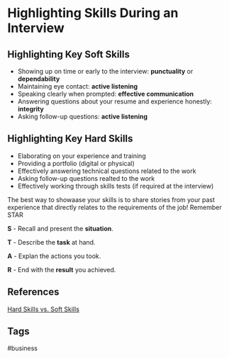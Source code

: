 # Highlighting Skills During an Interview

## Highlighting Key Soft Skills
* Showing up on time or early to the interview: **punctuality** or **dependability**
* Maintaining eye contact: **active listening**
* Speaking clearly when prompted: **effective communication**
* Answering questions about your resume and experience honestly: **integrity**
* Asking follow-up questions: **active listening**

## Highlighting Key Hard Skills
* Elaborating on your experience and training
* Providing a portfolio (digital or physical)
* Effectively answering technical questions related to the work
* Asking follow-up questions realted to the work
* Effectively working through skills tests (if required at the interview)

The best way to showaase your skills is to share stories from your past experience that directly relates to the requirements of the job! Remember STAR  

**S** - Recall and present the **situation**.  

**T** - Describe the **task** at hand.  

**A** - Explan the actions you took.  

**R** - End with the **result** you achieved.  

## References
[Hard Skills vs. Soft Skills](https://www.indeed.com/career-advice/resumes-cover-letters/hard-skills-vs-soft-skills)

## Tags
#business
